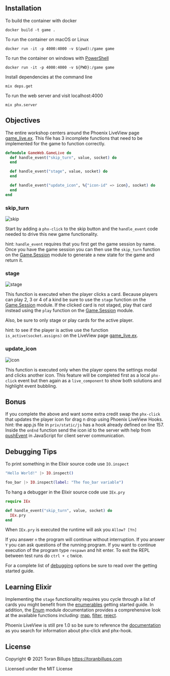 ## Installation

To build the container with docker

```
docker build -t game .
```

To run the container on macOS or Linux

```
docker run -it -p 4000:4000 -v $(pwd):/game game
```

To run the container on windows with [PowerShell](https://docs.microsoft.com/en-us/powershell/scripting/install/installing-windows-powershell?view=powershell-6#finding-powershell-in-windows-10-81-80-and-7)

```
docker run -it -p 4000:4000 -v ${PWD}:/game game
```

Install dependencies at the command line

```
mix deps.get
```

To run the web server and visit localhost:4000

```
mix phx.server
```

## Objectives

The entire workshop centers around the Phoenix LiveView page [game_live.ex](https://github.com/toranb/liveview-workshop/blob/master/lib/game_web/live/game_live.ex). This file has 3 incomplete functions that need to be implemented for the game to function correctly.

```elixir
defmodule GameWeb.GameLive do
  def handle_event("skip_turn", value, socket) do
  end

  def handle_event("stage", value, socket) do
  end

  def handle_event("update_icon", %{"icon-id" => icon}, socket) do
  end
end
```

### skip_turn

![skip](https://user-images.githubusercontent.com/147411/132255669-5606446d-1dbb-4830-9306-c642a8369fec.gif)

Start by adding a `phx-click` to the skip button and the `handle_event` code needed to drive this new game functionality.

hint: `handle_event` requires that you first get the game session by name. Once you have the game session you can then use the `skip_turn` function on the [Game.Session](https://github.com/toranb/liveview-workshop/blob/master/lib/game/session.ex) module to generate a new state for the game and return it.

### stage

![stage](https://user-images.githubusercontent.com/147411/132255679-87bcafe3-1348-4a6e-bb8d-0124c7115c59.gif)

This function is executed when the player clicks a card. Because players can play 2, 3 or 4 of a kind be sure to use the `stage` function on the [Game.Session](https://github.com/toranb/liveview-workshop/blob/master/lib/game/session.ex) module. If the clicked card is not staged, play that card instead using the `play` function on the [Game.Session](https://github.com/toranb/liveview-workshop/blob/master/lib/game/session.ex) module.

Also, be sure to only stage or play cards for the active player.

hint: to see if the player is active use the function `is_active(socket.assigns)` on the LiveView page [game_live.ex](https://github.com/toranb/liveview-workshop/blob/master/lib/game_web/live/game_live.ex).

### update_icon

![icon](https://user-images.githubusercontent.com/147411/132255703-9cb7c06c-9f02-4e02-95f8-4e866f86f27e.gif)

This function is executed only when the player opens the settings modal and clicks another icon. This feature will be completed first as a local `phx-click` event but then again as a `live_component` to show both solutions and highlight event bubbling.

## Bonus

If you complete the above and want some extra credit swap the `phx-click` that updates the player icon for drag n drop using Phoenix LiveView Hooks.
hint: the app.js file in `priv/static/js` has a hook already defined on line 157. Inside the `onEnd` function send the icon id to the server with help from [pushEvent](https://hexdocs.pm/phoenix_live_view/js-interop.html#client-server-communication) in JavaScript for client server communication.

## Debugging Tips

To print something in the Elixir source code use `IO.inspect`

```elixir
"Hello World!" |> IO.inspect()

foo_bar |> IO.inspect(label: "The foo_bar variable")
```

To hang a debugger in the Elixir source code use `IEx.pry`

```elixir
require IEx

def handle_event("skip_turn", value, socket) do
  IEx.pry
end
```

When `IEx.pry` is executed the runtime will ask you `Allow? [Yn]`

If you answer `n` the program will continue without interruption. If you answer `Y` you can ask questions of the running program. If you want to continue execution of the program type `respawn` and hit enter. To exit the REPL between test runs do `ctrl + c` twice.

For a complete list of [debugging](https://elixir-lang.org/getting-started/debugging.html) options be sure to read over the getting started guide.

## Learning Elixir

Implementing the `stage` functionality requires you cycle through a list of cards you might benefit from the [enumerables](https://elixir-lang.org/getting-started/enumerables-and-streams.html#enumerables) getting started guide. In addition, the [Enum](https://hexdocs.pm/elixir/Enum.html) module documentation provides a comprehensive look at the available functions including: [map](https://hexdocs.pm/elixir/Enum.html#map/2), [filter](https://hexdocs.pm/elixir/Enum.html#filter/2), [reject](https://hexdocs.pm/elixir/Enum.html#reject/2).

Phoenix LiveView is still pre 1.0 so be sure to reference the [documentation](https://hexdocs.pm/phoenix_live_view/Phoenix.LiveView.html) as you search for information about phx-click and phx-hook.

## License

Copyright © 2021 Toran Billups https://toranbillups.com

Licensed under the MIT License
